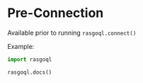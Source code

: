 # Pre-Connection

Available prior to running `rasgoql.connect()`

Example:

```python
import rasgoql

rasgoql.docs()
```
